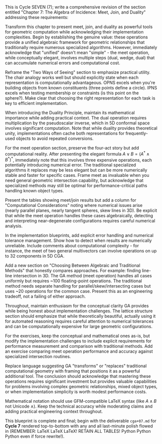 This is Cycle SEVEN (7); write a comprehensive revision of the section entitled "Chapter 7: The Algebra of Incidence: Meet, Join, and Duality" addressing these requirements:

Transform this chapter to present meet, join, and duality as powerful tools for geometric computation while acknowledging their implementation complexities. Begin by establishing the genuine value: these operations provide a unified algebraic framework for geometric relationships that traditionally require numerous specialized algorithms. However, immediately acknowledge that "unified" doesn't mean "simple" - the meet operation, while conceptually elegant, involves multiple steps (dual, wedge, dual) that can accumulate numerical errors and computational cost.

Reframe the "Two Ways of Seeing" section to emphasize practical utility. The chair analogy works well but should explicitly state when each representation is computationally advantageous. OPNS excels when you're building objects from known constituents (three points define a circle). IPNS excels when testing membership or constraints (is this point on the sphere?). Make clear that choosing the right representation for each task is key to efficient implementation.

When introducing the Duality Principle, maintain its mathematical importance while adding practical context. The dual operation requires multiplication by the pseudoscalar inverse, which in 5D conformal space involves significant computation. Note that while duality provides theoretical unity, implementations often cache both representations for frequently-used objects to avoid repeated conversions.

For the meet operation section, preserve the four-act story but add computational reality. After presenting the elegant formula $A \vee B = (A^* \wedge B^*)^*$, immediately note that this involves three expensive operations, each potentially introducing numerical error. The traditional specialized algorithms it replaces may be less elegant but can be more numerically stable and faster for specific cases. Frame meet as invaluable when you need general geometric intersection capability, but acknowledge that specialized methods may still be optimal for performance-critical paths handling known object types.

Present the tables showing meet/join results but add a column for "Computational Considerations" noting where numerical issues arise (nearly parallel planes, nearly tangent spheres, skew lines in 3D). Be explicit that while the meet operation handles these cases algebraically, detecting and interpreting near-degenerate configurations requires careful numerical analysis.

In the implementation blueprints, add explicit error handling and numerical tolerance management. Show how to detect when results are numerically unreliable. Include comments about computational complexity - for instance, the meet of two general multivectors can involve operations on up to 32 components in 5D CGA.

Add a new section on "Choosing Between Algebraic and Traditional Methods" that honestly compares approaches. For example: finding line-line intersection in 3D. The GA method (meet operation) handles all cases uniformly but requires ~100 floating-point operations. The traditional method needs separate handling for parallel/skew/intersecting cases but uses ~20 operations for the common case. Present this as an engineering tradeoff, not a failing of either approach.

Throughout, maintain enthusiasm for the conceptual clarity GA provides while being honest about implementation challenges. The lattice structure section should emphasize that while theoretically beautiful, actually using it for automated reasoning requires careful attention to numerical tolerances and can be computationally expensive for large geometric configurations.

For the exercises, keep the conceptual and mathematical ones as-is, but modify the implementation challenges to include explicit requirements for performance measurement and comparison with traditional methods. Add an exercise comparing meet operation performance and accuracy against specialized intersection routines.

Replace language suggesting GA "transforms" or "replaces" traditional computational geometry with framing that positions it as a powerful additional tool. The conclusion should acknowledge that mastering these operations requires significant investment but provides valuable capabilities for problems involving complex geometric relationships, mixed object types, or when implementation simplicity is worth modest performance costs.

Mathematical notation should use GFM-compatible LaTeX syntax (like $A \wedge B$ not Unicode ∧). Keep the technical accuracy while moderating claims and adding practical engineering context throughout.

This blueprint is complete and final; begin with the deliverable `cga+07.md` for **Cycle 7** rendered top-to-bottom with any and all last-minute polish flowed in (REMEMBER: LaTeX LaTeX LaTeX! RETAIN ALL TABLES! Python Python Python even if force rewrite!).
